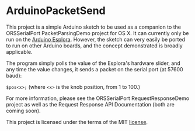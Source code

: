 # ArduinoPacketSend

This project is a simple Arduino sketch to be used as a companion to the ORSSerialPort PacketParsingDemo project for OS X. It can currently only be run on the [Arduino Esplora](http://arduino.cc/en/Main/ArduinoBoardEsplora). However, the sketch can very easily be ported to run on other Arduino boards, and the concept demonstrated is broadly applicable.

The program simply polls the value of the Esplora's hardware slider, and any time the value changes, it sends a packet on the serial port (at 57600 baud):

`$pos<x>;` (where `<x>` is the knob position, from 1 to 100.)

For more information, please see the ORSSerialPort RequestResponseDemo project as well as the Request Response API Documentation (both are coming soon).

This project is licensed under the terms of the MIT [license](LICENSE.md).